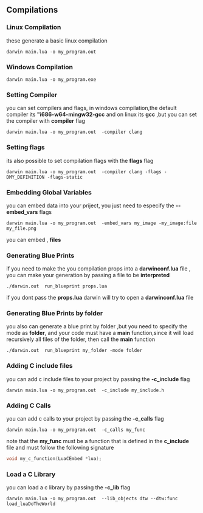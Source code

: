 ## Compilations

### Linux Compilation
these generate a basic linux compilation

```shell
darwin main.lua -o my_program.out  
```

### Windows Compilation
```shell
darwin main.lua -o my_program.exe
```
### Setting Compiler
you can set compilers and flags, in windows compilation,the default compiler its 
**"i686-w64-mingw32-gcc** and  on linux its **gcc** ,but you can set the compiler with 
**compiler** flag 
```shell
darwin main.lua -o my_program.out  -compiler clang
```
### Setting flags 
its also possible to set  compilation flags with the **flags** flag 
```shell
darwin main.lua -o my_program.out  -compiler clang -flags -DMY_DEFINITION -flags-static
```

### Embedding Global Variables
you can embed data into your priject, you just need to especify the **--embed_vars** flags 

```shell 
darwin main.lua -o my_program.out  -embed_vars my_image -my_image:file my_file.png 
```
you can embed , **files** 


### Generating Blue Prints
if you need to make the you compilation props into a **darwinconf.lua** file , you can make your generation by passing a file to be **interpreted** 
```shell
./darwin.out  run_blueprint props.lua 
```
if you dont pass the **props.lua** darwin will try to open a  **darwinconf.lua**  file 

### Generating Blue Prints by  folder 
you also can generate a blue print by folder ,but you need to specify the mode as **folder**, and your code 
must have a **main** function,since it will load recursively all files of the folder, then 
call the **main** function

```shell
./darwin.out  run_blueprint my_folder -mode folder 
```
### Adding C include files

you can add c include files to your project by passing the **-c_include** flag 
```shell
darwin main.lua -o my_program.out  -c_include my_include.h
```

### Adding C Calls 
you can add c calls to your project by passing the **-c_calls** flag 
```shell
darwin main.lua -o my_program.out  -c_calls my_func
```
note that the **my_func** must be a function that is defined in the **c_include** file
and must follow the following signature 
```c
void my_c_function(LuaCEmbed *lua);
```

###  Load a C Library
you can load a c library by passing the **-c_lib** flag 
```shell
darwin main.lua -o my_program.out  --lib_objects dtw --dtw:func load_luaDoTheWorld 
```


